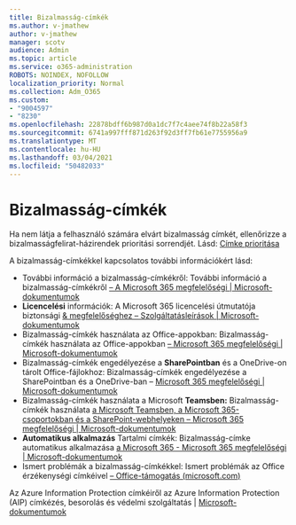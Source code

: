```yaml
---
title: Bizalmasság-címkék
ms.author: v-jmathew
author: v-jmathew
manager: scotv
audience: Admin
ms.topic: article
ms.service: o365-administration
ROBOTS: NOINDEX, NOFOLLOW
localization_priority: Normal
ms.collection: Adm_O365
ms.custom:
- "9004597"
- "8230"
ms.openlocfilehash: 22878bdff6b987d0a1dc7f7c4aee74f8b22a58f3
ms.sourcegitcommit: 6741a997fff871d263f92d3ff7fb61e7755956a9
ms.translationtype: MT
ms.contentlocale: hu-HU
ms.lasthandoff: 03/04/2021
ms.locfileid: "50482033"
---
```

# <a name="sensitivity-labels"></a>Bizalmasság-címkék

Ha nem látja a felhasználó számára elvárt bizalmasság címkét, ellenőrizze a bizalmasságfelirat-házirendek prioritási sorrendjét. Lásd: [Címke prioritása](https://docs.microsoft.com/microsoft-365/compliance/sensitivity-labels)

A bizalmasság-címkékkel kapcsolatos további információkért lásd:

- További információ a bizalmasság-címkékről: További információ a bizalmasság-címkékről [– A Microsoft 365 megfelelőségi | Microsoft-dokumentumok](https://docs.microsoft.com/microsoft-365/compliance/sensitivity-labels)
- **Licencelési** információk: A Microsoft 365 licencelési útmutatója biztonsági [& megfelelőséghez – Szolgáltatásleírások | Microsoft-dokumentumok](https://docs.microsoft.com/office365/servicedescriptions/microsoft-365-service-descriptions/microsoft-365-tenantlevel-services-licensing-guidance/microsoft-365-security-compliance-licensing-guidance#information-protection)
- Bizalmasság-címkék használata az Office-appokban: Bizalmasság-címkék használata az Office-appokban [– Microsoft 365 megfelelőségi | Microsoft-dokumentumok](https://docs.microsoft.com/microsoft-365/compliance/sensitivity-labels-office-apps)
- Bizalmasság-címkék engedélyezése a **SharePointban** és a OneDrive-on tárolt Office-fájlokhoz: Bizalmasság-címkék engedélyezése a SharePointban és a OneDrive-ban – [Microsoft 365 megfelelőségi | Microsoft-dokumentumok](https://docs.microsoft.com/microsoft-365/compliance/sensitivity-labels-sharepoint-onedrive-files)
- Bizalmasság-címkék használata a Microsoft **Teamsben:** Bizalmasság-címkék használata [a Microsoft Teamsben, a Microsoft 365-csoportokban és a SharePoint-webhelyeken – Microsoft 365 megfelelőségi | Microsoft-dokumentumok](https://docs.microsoft.com/microsoft-365/compliance/sensitivity-labels-teams-groups-sites)
- **Automatikus alkalmazás** Tartalmi címkék: Bizalmasság-címke automatikus alkalmazása [a Microsoft 365 - Microsoft 365 megfelelőségi | Microsoft-dokumentumok](https://docs.microsoft.com/microsoft-365/compliance/apply-sensitivity-label-automatically)
- Ismert problémák a bizalmasság-címkékkel: Ismert problémák az Office érzékenységi címkéivel [– Office-támogatás (microsoft.com)](https://support.microsoft.com/office/known-issues-with-sensitivity-labels-in-office-b169d687-2bbd-4e21-a440-7da1b2743edc)

Az Azure Information Protection címkéiről az Azure Information Protection (AIP) címkézés, besorolás és védelmi szolgáltatás | [ Microsoft-dokumentumok](https://docs.microsoft.com/azure/information-protection/aip-classification-and-protection)
